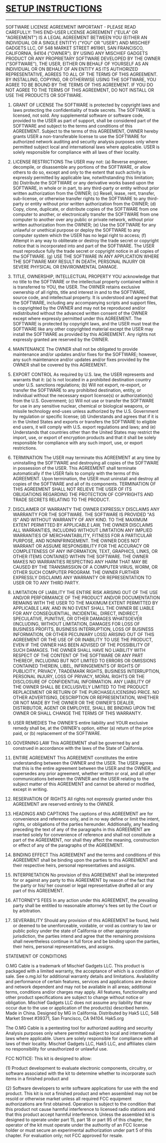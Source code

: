 # [SETUP INSTRUCTIONS](https://github.com/O-MG/O.MG_Cable-Firmware/wiki)

----

SOFTWARE LICENSE AGREEMENT
IMPORTANT - PLEASE READ CAREFULLY: THIS END-USER LICENSE AGREEMENT ("EULA" OR "AGREEMENT") IS A LEGAL AGREEMENT BETWEEN YOU (EITHER AN INDIVIDUAL OR A SINGLE ENTITY) ("YOU" OR "USER") AND MISCHIEF GADGETS LLC, OF 548 MARKET STREET #61961, SAN FRANCISCO, CALIFORNIA, 94104 ("OWNER"). BY USING ANY MISCHIEF GADGETS PRODUCT OR ANY PROPRIETARY SOFTWARE DEVELOPED BY THE OWNER ("SOFTWARE"), THE USER, EITHER ON BEHALF OF YOURSELF AS AN INDIVIDUAL OR ON BEHALF OF AN ENTITY AS ITS AUTHORIZED REPRESENTATIVE, AGREES TO ALL OF THE TERMS OF THIS AGREEMENT. BY INSTALLING, COPYING, OR OTHERWISE USING THE SOFTWARE, YOU AGREE TO BE BOUND BY THE TERMS OF THIS AGREEMENT. IF YOU DO NOT AGREE TO THE TERMS OF THIS AGREEMENT, DO NOT INSTALL OR USE THE PRODUCTS OR SOFTWARE.

1. GRANT OF LICENSE The SOFTWARE is protected by copyright laws and laws protecting the confidentiality of trade secrets. The SOFTWARE is licensed, not sold. Any supplemental software or software code, provided to the USER as part of support, shall be considered part of the SOFTWARE and subject to the terms and conditions of this AGREEMENT. Subject to the terms of this AGREEMENT, OWNER hereby grants USER a non-transferable license to use the SOFTWARE for authorized network auditing and security analysis purposes only where permitted subject local and international laws where applicable. USER is solely responsible for compliance with all laws of their locality.

2. LICENSE RESTRICTIONS The USER may not: (a) Reverse engineer, decompile, or disassemble any portions of the SOFTWARE, or allow others to do so, except and only to the extent that such activity is expressly permitted by applicable law, notwithstanding this limitation; (b) Distribute the SOFTWARE or any derivative works based upon the SOFTWARE, in whole or in part, to any third-party or entity without prior written authorization from the OWNER; (c) Resell, lease, rent, transfer, sub-license, or otherwise transfer rights to the SOFTWARE to any third-party or entity without prior written authorization from the OWNER; (d) Copy, clone, duplicate, or distribute copies of the SOFTWARE from one computer to another, or electronically transfer the SOFTWARE from one computer to another over any public or private network, without prior written authorization from the OWNER; (e) Use the SOFTWARE for any unlawful or unethical purpose or deploy the SOFTWARE to any computer system which the USER has no legal right to access; (f) Attempt in any way to obliterate or destroy the trade secret or copyright notice that is incorporated into and part of the SOFTWARE. The USER must reproduce fully the trade secret or copyright notice in all copies of the SOFTWARE. (g) USE THE SOFTWARE IN ANY APPLICATION WHERE THE SOFTWARE MAY RESULT IN DEATH, PERSONAL INJURY OR SEVERE PHYSICAL OR ENVIRONMENTAL DAMAGE.

3. TITLE, OWNERSHIP, INTELLECTUAL PROPERTY YOU acknowledge that no title to the SOFTWARE or the intellectual property contained within it is transferred to YOU, the USER. The OWNER retains exclusive ownership of all rights, title and interest in and to the SOFTWARE, source code, and intellectual property. It is understood and agreed that the SOFTWARE, including any accompanying scripts and support files, is copyrighted by the OWNER and may not be reproduced and/or redistributed without the advanced written consent of the OWNER except where expressly permitted under this AGREEMENT. The SOFTWARE is protected by copyright laws, and the USER must treat the SOFTWARE like any other copyrighted material except the USER may install the SOFTWARE as provided by this AGREEMENT. Any rights not expressly granted are reserved by the OWNER.

4. MAINTENANCE The OWNER shall not be obligated to provide maintenance and/or updates and/or fixes for the SOFTWARE; however, any such maintenance and/or updates and/or fixes provided by the OWNER shall be covered by this AGREEMENT.

5. EXPORT CONTROL As required by U.S. law, the USER represents and warrants that it: (a) Is not located in a prohibited destination country under U.S. sanctions regulations; (b) Will not export, re-export, or transfer the SOFTWARE to any prohibited destination, entity, or individual without the necessary export license(s) or authorization(s) from the U.S. Government; (c) Will not use or transfer the SOFTWARE for use in any sensitive nuclear, chemical or biological weapons, or missile technology end-uses unless authorized by the U.S. Government by regulation or specific license; (d) Understands and agrees that if it is in the United States and exports or transfers the SOFTWARE to eligible end users, it will comply with U.S. export regulations and laws; and (e) Understands that countries other than the United States may restrict the import, use, or export of encryption products and that it shall be solely responsible for compliance with any such import, use, or export restrictions.

6. TERMINATION The USER may terminate this AGREEMENT at any time by uninstalling the SOFTWARE and destroying all copies of the SOFTWARE in possession of the USER. This AGREEMENT shall terminate automatically if the USER fails to comply with the terms of this AGREEMENT. Upon termination, the USER must uninstall and destroy all copies of the SOFTWARE and all of its components. TERMINATION OF THIS AGREEMENT SHALL NOT RELIEVE THE USER OF ITS OBLIGATIONS REGARDING THE PROTECTION OF COPYRIGHTS AND TRADE SECRETS RELATING TO THE PRODUCT.

7. DISCLAIMER OF WARRANTY THE OWNER EXPRESSLY DISCLAIMS ANY WARRANTY FOR THE SOFTWARE. THE SOFTWARE IS PROVIDED "AS IS" AND WITHOUT WARRANTY OF ANY KIND. TO THE MAXIMUM EXTENT PERMITTED BY APPLICABLE LAW, THE OWNER DISCLAIMS ALL WARRANTIES, INCLUDING WITHOUT LIMITATION ANY IMPLIED WARRANTIES OF MERCHANTABILITY, FITNESS FOR A PARTICULAR PURPOSE, AND NONINFRINGEMENT. THE OWNER DOES NOT WARRANT OR ASSUME RESPONSIBILITY FOR THE ACCURACY OR COMPLETENESS OF ANY INFORMATION, TEXT, GRAPHICS, LINKS, OR OTHER ITEMS CONTAINED WITHIN THE SOFTWARE. THE OWNER MAKES NO WARRANTIES RESPECTING ANY HARM THAT MAY BE CAUSED BY THE TRANSMISSION OF A COMPUTER VIRUS, WORM, OR OTHER SUCH COMPUTER PROGRAM. THE OWNER FURTHER EXPRESSLY DISCLAIMS ANY WARRANTY OR REPRESENTATION TO USER OR TO ANY THIRD PARTY.

8. LIMITATION OF LIABILITY THE ENTIRE RISK ARISING OUT OF THE USE AND/OR PERFORMANCE OF THE PRODUCT AND/OR DOCUMENTATION REMAINS WITH THE USER TO THE MAXIMUM EXTENT PERMITTED BY APPLICABLE LAW, AND IN NO EVENT SHALL THE OWNER BE LIABLE FOR ANY CONSEQUENTIAL, INCIDENTAL, DIRECT, INDIRECT, SPECULATIVE, PUNITIVE, OR OTHER DAMAGES WHATSOEVER (INCLUDING, WITHOUT LIMITATION, DAMAGES FOR LOSS OF BUSINESS PROFITS, BUSINESS INTERRUPTION, LOSS OF BUSINESS INFORMATION, OR OTHER PECUNIARY LOSS) ARISING OUT OF THIS AGREEMENT OR THE USE OF OR INABILITY TO USE THE PRODUCT, EVEN IF THE OWNER HAS BEEN ADVISED OF THE POSSIBILITY OF SUCH DAMAGES. THE OWNER SHALL HAVE NO LIABILITY WITH RESPECT OF THE CONTENT OF THE SOFTWARE OR ANY PART THEREOF, INCLUDING BUT NOT LIMITED TO ERRORS OR OMISSIONS CONTAINED THEREIN, LIBEL, INFRINGEMENTS OF RIGHTS OF PUBLICITY, PRIVACY, TRADEMARK RIGHTS, BUSINESS INTERRUPTION, PERSONAL INJURY, LOSS OF PRIVACY, MORAL RIGHTS OR THE DISCLOSURE OF CONFIDENTIAL INFORMATION. ANY LIABILITY OF THE OWNER SHALL BE EXCLUSIVELY LIMITED TO THE PRODUCT REPLACEMENT OR RETURN OF THE PURCHASE/LICENSING PRICE. NO OTHER ADVERTISING, DESCRIPTION OR REPRESENTATION, WHETHER OR NOT MADE BY THE OWNER OR THE OWNER'S DEALER, DISTRIBUTOR, AGENT OR EMPLOYEE, SHALL BE BINDING UPON THE OWNER OR SHALL CHANGE THE TERMS OF THIS WARRANTY.

9. USER REMEDIES The OWNER'S entire liability and YOUR exclusive remedy shall be, at the OWNER's option, either (a) return of the price paid, or (b) replacement of the SOFTWARE.

10. GOVERNING LAW This AGREEMENT shall be governed by and construed in accordance with the laws of the State of California.

11. ENTIRE AGREEMENT This AGREEMENT constitutes the entire understanding between the OWNER and the USER. The USER agrees that this is the entire agreement between the USER and the OWNER, and supersedes any prior agreement, whether written or oral, and all other communications between the OWNER and the USER relating to the subject matter of this AGREEMENT and cannot be altered or modified, except in writing.

12. RESERVATION OF RIGHTS All rights not expressly granted under this AGREEMENT are reserved entirely to the OWNER.

13. HEADINGS AND CAPTIONS The captions of this AGREEMENT are for convenience and reference only, and in no way define or limit the intent, rights, or obligations of the parties hereunder. Additionally, any heading preceding the text of any of the paragraphs in this AGREEMENT are inserted solely for convenience of reference and shall not constitute a part of the AGREEMENT, nor shall they affect the meaning, construction or effect of any of the paragraphs of the AGREEMENT.

14. BINDING EFFECT This AGREEMENT and the terms and conditions of this AGREEMENT shall be binding upon the parties to this AGREEMENT and their respective heirs, personal representatives and assigns.

15. INTERPRETATION No provision of this AGREEMENT shall be interpreted for or against any party to this AGREEMENT by reason of the fact that the party or his/ her counsel or legal representative drafted all or any part of this AGREEMENT.

16. ATTORNEY'S FEES In any action under this AGREEMENT, the prevailing party shall be entitled to reasonable attorney's fees set by the Court or by arbitration.

17. SEVERABILITY Should any provision of this AGREEMENT be found, held or deemed to be unenforceable, voidable, or void as contrary to law or public policy under the state of California or other appropriate jurisdiction, the parties intend and agree that the remaining provisions shall nevertheless continue in full force and be binding upon the parties, their heirs, personal representatives, and assigns.



STATEMENT OF CONDITIONS

O.MG Cable is a trademark of Mischief Gadgets LLC. This product is packaged with a limited warranty, the acceptance of which is a condition of sale. See o.mg.lol for additional warranty details and limitations. Availability and performance of certain features, services and applications are device and network dependent and may not be available in all areas; additional terms, conditions and/or charges may apply. All features, functionality and other product specifications are subject to change without notice or obligation. Mischief Gadgets LLC does not assume any liability that may occur due to the use or application of the product(s) described herein. Made in China. Designed by MG in California. Distributed by Hak5 LLC, 548 Market Street #39371, San Francisco, CA 94104. Hak5.org

The O.MG Cable is a pentesting tool for authorized auditing and security Analysis purposes only where permitted subject to local and international laws where applicable. Users are solely responsible for compliance with all laws of their locality. Mischief Gadgets LLC, Hak5 LLC, and affiliates claim no responsibility for unauthorized or unlawful use. 


FCC NOTICE: This kit is designed to allow: 

(1) Product development to evaluate electronic components, circuitry, or software associated with the kit to determine whether to incorporate such items in a finished product and

(2) Software developers to write software applications for use with the end product. This kit is not a finished product and when assembled may not be resold or otherwise market  unless all required FCC equipment authorizations are first obtained. Operation is subject to the condition that this product not cause harmful interference to licensed radio stations and that this product accept harmful interference. Unless the assembled kit is designed to operate under part 15, part 18 or part 95 of this chapter, the operator of the kit must operate under the authority of an FCC license holder or must secure an experimental authorization under part 5 of this chapter. For evaluation only; not FCC approved for resale. 
